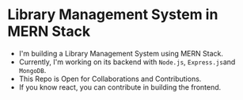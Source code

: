 # Library Management System in MERN Stack
- I'm building a Library Management System using MERN Stack.
- Currently, I'm working on its backend with `Node.js`, `Express.js`and `MongoDB`.
- This Repo is Open for Collaborations and Contributions.
- If you know react, you can contribute in building the frontend.

